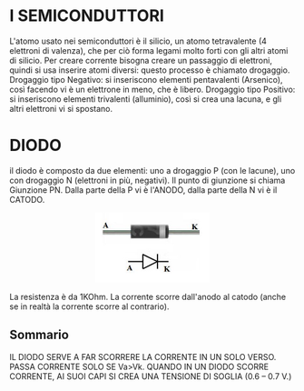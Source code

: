 # I SEMICONDUTTORI
L'atomo usato nei semiconduttori è il silicio, un atomo tetravalente (4 elettroni di valenza), che per ciò forma legami molto forti con gli altri atomi di silicio. Per creare corrente bisogna creare un passaggio di elettroni, quindi si usa inserire atomi diversi: questo processo è chiamato drogaggio. 
Drogaggio tipo Negativo: si inseriscono elementi pentavalenti (Arsenico), così facendo vi è un elettrone in meno, che è libero. 
Drogaggio tipo Positivo: si inseriscono elementi trivalenti (alluminio), così si crea una lacuna, e gli altri elettroni vi si spostano.
# DIODO
il diodo è composto da due elementi: uno a drogaggio P (con le lacune), uno con drogaggio N (elettroni in più, negativi). Il punto di giunzione si chiama Giunzione PN. Dalla parte della P vi è l'ANODO, dalla parte della N vi è il CATODO.  
<p align="center">
  <img src="diodes.jpg" width="40%" title="diodes">
</p>


La resistenza è da 1KOhm. La corrente scorre dall'anodo al catodo (anche se in realtà la corrente scorre al contrario). 

## Sommario
IL DIODO SERVE A FAR SCORRERE LA CORRENTE IN UN SOLO VERSO. PASSA CORRENTE SOLO SE Va>Vk. QUANDO IN UN DIODO SCORRE CORRENTE, AI SUOI CAPI SI CREA UNA TENSIONE DI SOGLIA (0.6 – 0.7 V.)